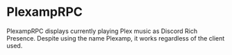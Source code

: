 # PlexampRPC
PlexampRPC displays currently playing Plex music as Discord Rich Presence. Despite using the name Plexamp, it works regardless of the client used.
